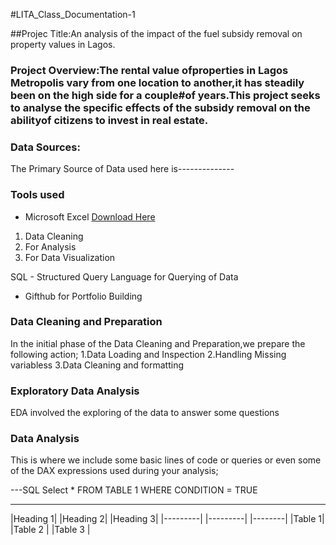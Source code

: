 #LITA_Class_Documentation-1

##Projec Title:An analysis of the impact of the fuel subsidy removal on property values in Lagos.


### Project Overview:The rental value ofproperties in Lagos Metropolis vary from one location to another,it has steadily been on the high side for a couple#of years.This project seeks to analyse the specific effects of the subsidy removal on the abilityof citizens to invest in real estate.

### Data Sources:
The Primary Source of Data used here is--------------

### Tools used
- Microsoft Excel [Download Here](https://www.microsoft.com)
1. Data Cleaning
2. For Analysis
3. For Data Visualization
   
SQL - Structured Query Language for Querying of Data
- Gifthub for Portfolio Building

### Data Cleaning and Preparation
In the initial phase of the Data Cleaning and Preparation,we prepare the following action;
1.Data Loading and Inspection
2.Handling Missing variabless
3.Data Cleaning and formatting

### Exploratory Data Analysis
EDA involved the exploring of the data to answer some questions




### Data Analysis
This is where we include some basic lines of code or queries or even some of the DAX expressions used during your analysis;

---SQL
Select * FROM TABLE 1
WHERE CONDITION = TRUE
***


|Heading 1| |Heading 2| |Heading 3|
|---------| |---------| |--------|
|Table 1|   |Table 2  | |Table 3 |
